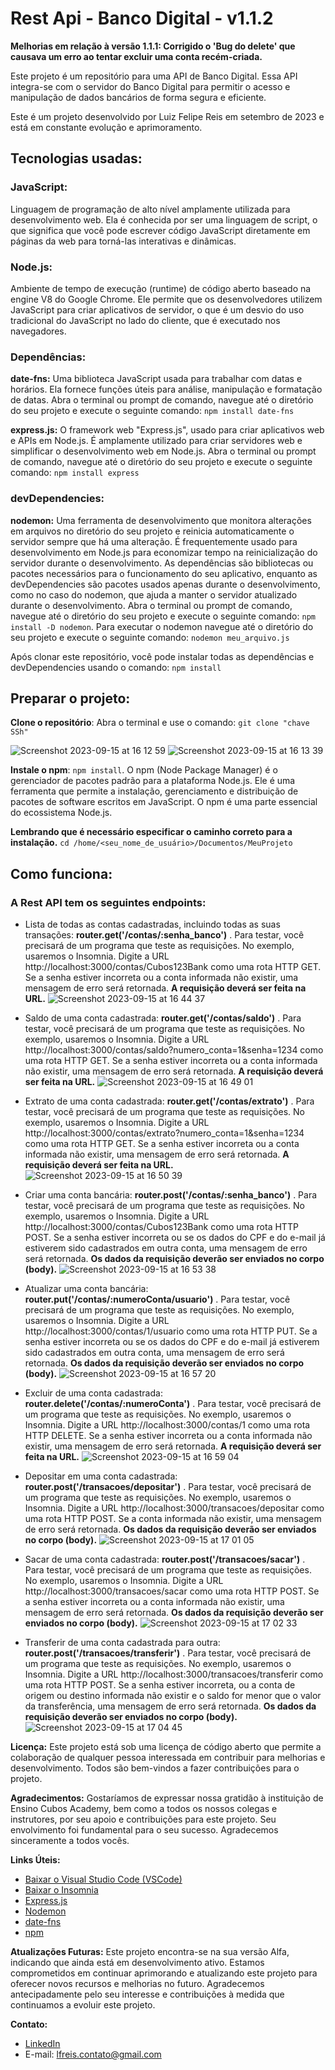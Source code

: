 # Rest Api - Banco Digital -  v1.1.2
**Melhorias em relação à versão 1.1.1: Corrigido o 'Bug do delete' que causava um erro ao tentar excluir uma conta recém-criada.**

Este projeto é um repositório para uma API de Banco Digital. Essa API integra-se com o servidor do Banco Digital para permitir o acesso e manipulação de dados bancários de forma segura e eficiente.

Este é um projeto desenvolvido por Luiz Felipe Reis em setembro de 2023 e está em constante evolução e aprimoramento.

## Tecnologias usadas:

### JavaScript:
Linguagem de programação de alto nível amplamente utilizada para desenvolvimento web. Ela é conhecida por ser uma linguagem de script, o que significa que você pode escrever código JavaScript diretamente em páginas da web para torná-las interativas e dinâmicas.

### Node.js: 
Ambiente de tempo de execução (runtime) de código aberto baseado na engine V8 do Google Chrome. Ele permite que os desenvolvedores utilizem JavaScript para criar aplicativos de servidor, o que é um desvio do uso tradicional do JavaScript no lado do cliente, que é executado nos navegadores.

### Dependências:
**date-fns:** Uma biblioteca JavaScript usada para trabalhar com datas e horários. Ela fornece funções úteis para análise, manipulação e formatação de datas.
Abra o terminal ou prompt de comando, navegue até o diretório do seu projeto e execute o seguinte comando: ```npm install date-fns```

**express.js:** O framework web "Express.js", usado para criar aplicativos web e APIs em Node.js. É amplamente utilizado para criar servidores web e simplificar o desenvolvimento web em Node.js.
Abra o terminal ou prompt de comando, navegue até o diretório do seu projeto e execute o seguinte comando: ```npm install express```

### devDependencies:
**nodemon:** Uma ferramenta de desenvolvimento que monitora alterações em arquivos no diretório do seu projeto e reinicia automaticamente o servidor sempre que há uma alteração. É frequentemente usado para desenvolvimento em Node.js para economizar tempo na reinicialização do servidor durante o desenvolvimento.
As dependências são bibliotecas ou pacotes necessários para o funcionamento do seu aplicativo, enquanto as devDependencies são pacotes usados apenas durante o desenvolvimento, como no caso do nodemon, que ajuda a manter o servidor atualizado durante o desenvolvimento.
Abra o terminal ou prompt de comando, navegue até o diretório do seu projeto e execute o seguinte comando: ```npm install -D nodemon```. Para executar o nodemon navegue até o diretório do seu projeto e execute o seguinte comando: ```nodemon meu_arquivo.js```

Após clonar este repositório, você pode instalar todas as dependências e devDependencies usando o comando: ```npm install```

## Preparar o projeto:
**Clone o repositório**: Abra o terminal e use o comando: ```git clone "chave SSh"```

![Screenshot 2023-09-15 at 16 12 59](https://github.com/DevFelipreis/banco-digital/assets/134344282/60c1f4e4-29e9-4832-abb8-3c5bb9b9e5f6)
![Screenshot 2023-09-15 at 16 13 39](https://github.com/DevFelipreis/banco-digital/assets/134344282/2c2865d6-45a5-4dd1-b2c4-6c494267046d)

**Instale o npm**: ```npm install```. O npm (Node Package Manager) é o gerenciador de pacotes padrão para a plataforma Node.js. Ele é uma ferramenta que permite a instalação, gerenciamento e distribuição de pacotes de software escritos em JavaScript. O npm é uma parte essencial do ecossistema Node.js.

**Lembrando que é necessário especificar o caminho correto para a instalação.**
```cd /home/<seu_nome_de_usuário>/Documentos/MeuProjeto```

## Como funciona:

### A Rest API tem os seguintes endpoints:

* Lista de todas as contas cadastradas, incluindo todas as suas transações: __router.get('/contas/:senha_banco')__ . Para testar, você precisará de um programa que teste as requisições. No exemplo, usaremos o Insomnia. Digite a URL http://localhost:3000/contas/Cubos123Bank como uma rota HTTP GET. Se a senha estiver incorreta ou a conta informada não existir, uma mensagem de erro será retornada.
**A requisição deverá ser feita na URL.** 
![Screenshot 2023-09-15 at 16 44 37](https://github.com/DevFelipreis/banco-digital/assets/134344282/72cfbebb-48e7-47d6-a677-344d22ccb463)

* Saldo de uma conta cadastrada: __router.get('/contas/saldo')__ . Para testar, você precisará de um programa que teste as requisições. No exemplo, usaremos o Insomnia. Digite a URL http://localhost:3000/contas/saldo?numero_conta=1&senha=1234 como uma rota HTTP GET. Se a senha estiver incorreta ou a conta informada não existir, uma mensagem de erro será retornada.
  **A requisição deverá ser feita na URL.** 
![Screenshot 2023-09-15 at 16 49 01](https://github.com/DevFelipreis/banco-digital/assets/134344282/ed88a027-d808-43db-99ba-3dff5fbafbad)

* Extrato de uma conta cadastrada: __router.get('/contas/extrato')__ . Para testar, você precisará de um programa que teste as requisições. No exemplo, usaremos o Insomnia. Digite a URL http://localhost:3000/contas/extrato?numero_conta=1&senha=1234 como uma rota HTTP GET. Se a senha estiver incorreta ou a conta informada não existir, uma mensagem de erro será retornada.
  **A requisição deverá ser feita na URL.** 
![Screenshot 2023-09-15 at 16 50 39](https://github.com/DevFelipreis/banco-digital/assets/134344282/13586135-617a-4ae8-88c4-fc3dbcf56872)

* Criar uma conta bancária: __router.post('/contas/:senha_banco')__ . Para testar, você precisará de um programa que teste as requisições. No exemplo, usaremos o Insomnia. Digite a URL http://localhost:3000/contas/Cubos123Bank como uma rota HTTP POST. Se a senha estiver incorreta ou se os dados do CPF e do e-mail já estiverem sido cadastrados em outra conta, uma mensagem de erro será retornada.
  **Os dados da requisição deverão ser enviados no corpo (body).**
![Screenshot 2023-09-15 at 16 53 38](https://github.com/DevFelipreis/banco-digital/assets/134344282/6810e8e7-a62b-430c-9e83-0cdb5ee06e4c)

* Atualizar uma conta bancária: __router.put('/contas/:numeroConta/usuario')__ . Para testar, você precisará de um programa que teste as requisições. No exemplo, usaremos o Insomnia. Digite a URL http://localhost:3000/contas/1/usuario como uma rota HTTP PUT. Se a senha estiver incorreta ou se os dados do CPF e do e-mail já estiverem sido cadastrados em outra conta, uma mensagem de erro será retornada.
    **Os dados da requisição deverão ser enviados no corpo (body).**
![Screenshot 2023-09-15 at 16 57 20](https://github.com/DevFelipreis/banco-digital/assets/134344282/cd5b2edc-f391-4d2d-88b0-cbea08c8f0a1)

* Excluir de uma conta cadastrada: __router.delete('/contas/:numeroConta')__ . Para testar, você precisará de um programa que teste as requisições. No exemplo, usaremos o Insomnia. Digite a URL http://localhost:3000/contas/1 como uma rota HTTP DELETE. Se a senha estiver incorreta ou a conta informada não existir, uma mensagem de erro será retornada.
  **A requisição deverá ser feita na URL.** 
![Screenshot 2023-09-15 at 16 59 04](https://github.com/DevFelipreis/banco-digital/assets/134344282/92370b8e-807c-44f4-b328-bf20b055cf2c)

* Depositar em uma conta cadastrada: __router.post('/transacoes/depositar')__ . Para testar, você precisará de um programa que teste as requisições. No exemplo, usaremos o Insomnia. Digite a URL http://localhost:3000/transacoes/depositar como uma rota HTTP POST. Se a conta informada não existir, uma mensagem de erro será retornada.
  **Os dados da requisição deverão ser enviados no corpo (body).**
![Screenshot 2023-09-15 at 17 01 05](https://github.com/DevFelipreis/banco-digital/assets/134344282/4d21556a-89e7-4202-927f-46a62c26ac0b)

* Sacar de uma conta cadastrada: __router.post('/transacoes/sacar')__ . Para testar, você precisará de um programa que teste as requisições. No exemplo, usaremos o Insomnia. Digite a URL http://localhost:3000/transacoes/sacar como uma rota HTTP POST. Se a senha estiver incorreta ou a conta informada não existir, uma mensagem de erro será retornada.
  **Os dados da requisição deverão ser enviados no corpo (body).**
![Screenshot 2023-09-15 at 17 02 33](https://github.com/DevFelipreis/banco-digital/assets/134344282/f38a40b9-45e3-49a5-be4b-6328c99287db)

* Transferir de uma conta cadastrada para outra: __router.post('/transacoes/transferir')__ . Para testar, você precisará de um programa que teste as requisições. No exemplo, usaremos o Insomnia. Digite a URL http://localhost:3000/transacoes/transferir como uma rota HTTP POST. Se a senha estiver incorreta, ou a conta de origem ou destino informada não existir e o saldo for menor que o valor da transferência, uma mensagem de erro será retornada.
  **Os dados da requisição deverão ser enviados no corpo (body).**
![Screenshot 2023-09-15 at 17 04 45](https://github.com/DevFelipreis/banco-digital/assets/134344282/727460b3-bda5-431c-a419-40812ade784b)

**Licença:** Este projeto está sob uma licença de código aberto que permite a colaboração de qualquer pessoa interessada em contribuir para melhorias e desenvolvimento. Todos são bem-vindos a fazer contribuições para o projeto.

**Agradecimentos:** Gostaríamos de expressar nossa gratidão à instituição de Ensino Cubos Academy, bem como a todos os nossos colegas e instrutores, por seu apoio e contribuições para este projeto. Seu envolvimento foi fundamental para o seu sucesso. Agradecemos sinceramente a todos vocês.

**Links Úteis:**
- [Baixar o Visual Studio Code (VSCode)](https://code.visualstudio.com/)
- [Baixar o Insomnia](https://insomnia.rest/)
- [Express.js]( https://expressjs.com/)
- [Nodemon]( https://nodemon.io/)
- [date-fns](https://date-fns.org/)
- [npm](https://docs.npmjs.com/)  

**Atualizações Futuras:** Este projeto encontra-se na sua versão Alfa, indicando que ainda está em desenvolvimento ativo. Estamos comprometidos em continuar aprimorando e atualizando este projeto para oferecer novos recursos e melhorias no futuro. Agradecemos antecipadamente pelo seu interesse e contribuições à medida que continuamos a evoluir este projeto.

**Contato:**
- [LinkedIn](https://www.linkedin.com/in/devlfreis/)
- E-mail: [lfreis.contato@gmail.com](mailto:lfreis.contato@gmail.com)  











